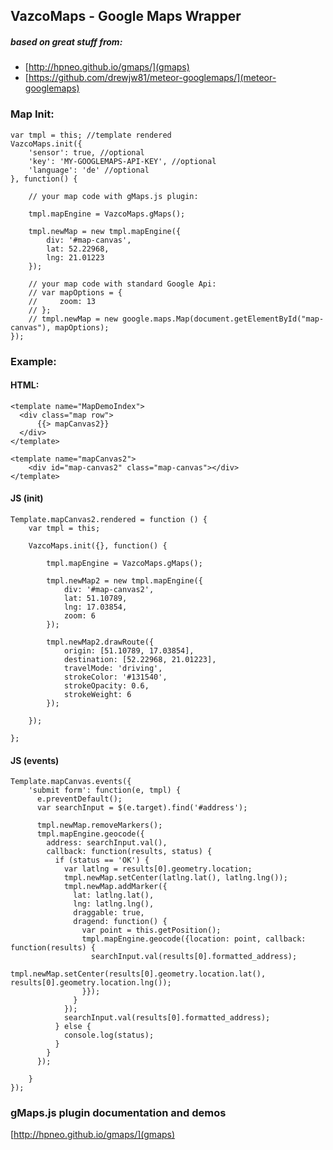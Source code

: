 ## VazcoMaps - Google Maps Wrapper
##### based on great stuff from: 
- [http://hpneo.github.io/gmaps/](gmaps)
- [https://github.com/drewjw81/meteor-googlemaps/](meteor-googlemaps)

### Map Init:

    var tmpl = this; //template rendered
    VazcoMaps.init({
        'sensor': true, //optional
        'key': 'MY-GOOGLEMAPS-API-KEY', //optional
        'language': 'de' //optional
    }, function() {
    
        // your map code with gMaps.js plugin:
        
        tmpl.mapEngine = VazcoMaps.gMaps();

        tmpl.newMap = new tmpl.mapEngine({
            div: '#map-canvas',
            lat: 52.22968,
            lng: 21.01223
        });
        
        // your map code with standard Google Api:
        // var mapOptions = {
        //     zoom: 13
        // };
        // tmpl.newMap = new google.maps.Map(document.getElementById("map-canvas"), mapOptions);
    });

### Example:

#### HTML:

    <template name="MapDemoIndex">
      <div class="map row">
          {{> mapCanvas2}}
      </div>
    </template>
    
    <template name="mapCanvas2">
        <div id="map-canvas2" class="map-canvas"></div>
    </template>
    
#### JS (init)

    Template.mapCanvas2.rendered = function () {
        var tmpl = this;

        VazcoMaps.init({}, function() {
    
            tmpl.mapEngine = VazcoMaps.gMaps();
    
            tmpl.newMap2 = new tmpl.mapEngine({ 
                div: '#map-canvas2',
                lat: 51.10789,
                lng: 17.03854,
                zoom: 6
            });
    
            tmpl.newMap2.drawRoute({
                origin: [51.10789, 17.03854],
                destination: [52.22968, 21.01223],
                travelMode: 'driving',
                strokeColor: '#131540',
                strokeOpacity: 0.6,
                strokeWeight: 6
            });
    
        });

    };
    
#### JS (events)

    Template.mapCanvas.events({
        'submit form': function(e, tmpl) {
          e.preventDefault();
          var searchInput = $(e.target).find('#address');
          
          tmpl.newMap.removeMarkers();
          tmpl.mapEngine.geocode({
            address: searchInput.val(),
            callback: function(results, status) {
              if (status == 'OK') {
                var latlng = results[0].geometry.location;
                tmpl.newMap.setCenter(latlng.lat(), latlng.lng());
                tmpl.newMap.addMarker({
                  lat: latlng.lat(),
                  lng: latlng.lng(),
                  draggable: true,
                  dragend: function() {
                    var point = this.getPosition();
                    tmpl.mapEngine.geocode({location: point, callback: function(results) {
                      searchInput.val(results[0].formatted_address);
                      tmpl.newMap.setCenter(results[0].geometry.location.lat(), results[0].geometry.location.lng());
                    }});
                  }
                });
                searchInput.val(results[0].formatted_address);
              } else {
                console.log(status);
              }
            }
          });
          
        }
    });
    
### gMaps.js plugin documentation and demos
[http://hpneo.github.io/gmaps/](gmaps)
